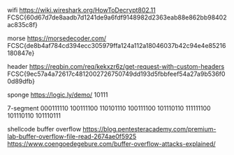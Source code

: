 wifi
https://wiki.wireshark.org/HowToDecrypt802.11
FCSC{60d67d7de8aadb7d1241de9a6fdf9148982d2363eab88e862bb98402ac835c8f}

morse
https://morsedecoder.com/
FCSC{de8b4af784cd394ecc305979ffa124a112a18046037b42c94e4e85216180847e}

header
https://reqbin.com/req/kekxzr6z/get-request-with-custom-headers
FCSC{9ec57a4a72617c4812002726750749dd193d5fbbfeef54a27a9b536f00d89dfb}

sponge
https://logic.ly/demo/
10111

7-segment
000111110 100111100 110101110 100111100 101110110 111111100 101110110 101110111

shellcode
buffer overflow
https://blog.pentesteracademy.com/premium-lab-buffer-overflow-file-read-2674ae0f5925
https://www.coengoedegebure.com/buffer-overflow-attacks-explained/
